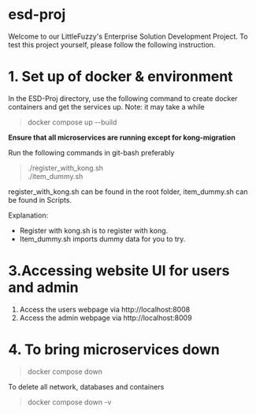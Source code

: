 # esd-proj
Welcome to our LittleFuzzy's Enterprise Solution Development Project. To test this project yourself, please follow the following instruction.
# 1. Set up of docker & environment
In the ESD-Proj directory, use the following command to create docker containers and get the services up. Note: it may take a while
> docker compose up --build

**<p style='red'>Ensure that all microservices are running except for kong-migration<p>**

Run the following commands in git-bash preferably
> ./register_with_kong.sh  <br>
> ./item_dummy.sh

register_with_kong.sh can be found in the root folder, item_dummy.sh can be found in Scripts.

Explanation:
* Register with kong.sh is to register with kong.
* Item_dummy.sh imports dummy data for you to try. 

# 3.Accessing website UI for users and admin
1. Access the users webpage via http://localhost:8008
2. Access the admin webpage via http://localhost:8009


# 4. To bring microservices down
> docker compose down 

To delete all network, databases and containers
> docker compose down -v